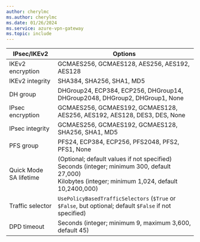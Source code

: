 ```yaml
---
author: cherylmc
ms.author: cherylmc
ms.date: 01/26/2024
ms.service: azure-vpn-gateway
ms.topic: include
---
```


| IPsec/IKEv2    | Options    |
| ---              | ---            |
| IKEv2 encryption   | GCMAES256, GCMAES128, AES256, AES192, AES128 |
| IKEv2 integrity    | SHA384, SHA256, SHA1, MD5 |
| DH group         | DHGroup24, ECP384, ECP256, DHGroup14, DHGroup2048, DHGroup2, DHGroup1, None |
| IPsec encryption | GCMAES256, GCMAES192, GCMAES128, AES256, AES192, AES128, DES3, DES, None    |
| IPsec integrity  | GCMAES256, GCMAES192, GCMAES128, SHA256, SHA1, MD5 |
| PFS group        | PFS24, ECP384, ECP256, PFS2048, PFS2, PFS1, None   |
| Quick Mode SA lifetime   | (Optional; default values if not specified)<br>Seconds (integer; minimum 300, default 27,000)<br>Kilobytes (integer; minimum 1,024, default 10,2400,000)    |
| Traffic selector | `UsePolicyBasedTrafficSelectors` (`$True` or `$False`, but optional; default `$False` if not specified)    |
| DPD timeout      | Seconds (integer; minimum 9, maximum 3,600, default 45) |
